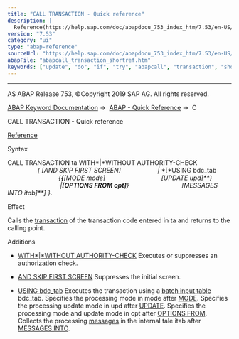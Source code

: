 ```yaml
---
title: "CALL TRANSACTION - Quick reference"
description: |
  Reference(https://help.sap.com/doc/abapdocu_753_index_htm/7.53/en-US/abapcall_transaction.htm) Syntax CALL TRANSACTION ta WITHWITHOUT AUTHORITY-CHECK  AND SKIP FIRST SCREEN  USING bdc_tab MODE mode UPDATE upd OPTIONS FROM opt MESSAGE
version: "7.53"
category: "ui"
type: "abap-reference"
sourceUrl: "https://help.sap.com/doc/abapdocu_753_index_htm/7.53/en-US/abapcall_transaction_shortref.htm"
abapFile: "abapcall_transaction_shortref.htm"
keywords: ["update", "do", "if", "try", "abapcall", "transaction", "shortref"]
---
```


* * *

AS ABAP Release 753, ©Copyright 2019 SAP AG. All rights reserved.

[ABAP Keyword Documentation](https://help.sap.com/doc/abapdocu_753_index_htm/7.53/en-US/abenabap.htm) →  [ABAP - Quick Reference](https://help.sap.com/doc/abapdocu_753_index_htm/7.53/en-US/abenabap_shortref.htm) →  C

CALL TRANSACTION - Quick reference

[Reference](https://help.sap.com/doc/abapdocu_753_index_htm/7.53/en-US/abapcall_transaction.htm)

Syntax

CALL TRANSACTION ta WITH*|*WITHOUT AUTHORITY-CHECK
                    *{* *\[*AND SKIP FIRST SCREEN*\]*
                    *|* *\[*USING bdc\_tab
                             *{**{**\[*MODE mode*\]*
                               *\[*UPDATE upd*\]**}*
                              *|**\[*OPTIONS FROM opt*\]**}*
                             *\[*MESSAGES INTO itab*\]**\]* *}*.

Effect

Calls the [transaction](https://help.sap.com/doc/abapdocu_753_index_htm/7.53/en-US/abentransaction_glosry.htm "Glossary Entry") of the transaction code entered in ta and returns to the calling point.

Additions

-   [WITH*|*WITHOUT AUTHORITY-CHECK](https://help.sap.com/doc/abapdocu_753_index_htm/7.53/en-US/abapcall_transaction_authority.htm)
    Executes or suppresses an authorization check.
    
-   [AND SKIP FIRST SCREEN](https://help.sap.com/doc/abapdocu_753_index_htm/7.53/en-US/abapcall_transaction_standard.htm)
    Suppresses the initial screen.
    
-   [USING bdc\_tab](https://help.sap.com/doc/abapdocu_753_index_htm/7.53/en-US/abapcall_transaction_using.htm)
    Executes the transaction using a [batch input table](https://help.sap.com/doc/abapdocu_753_index_htm/7.53/en-US/abenbatch_input_table_glosry.htm "Glossary Entry") bdc\_tab.
    Specifies the processing mode in mode after [MODE](https://help.sap.com/doc/abapdocu_753_index_htm/7.53/en-US/abapcall_transaction_using.htm).
    Specifies the processing update mode in upd after [UPDATE](https://help.sap.com/doc/abapdocu_753_index_htm/7.53/en-US/abapcall_transaction_using.htm).
    Specifies the processing mode and update mode in opt after [OPTIONS FROM](https://help.sap.com/doc/abapdocu_753_index_htm/7.53/en-US/abapcall_transaction_using.htm).
    Collects the processing [messages](https://help.sap.com/doc/abapdocu_753_index_htm/7.53/en-US/abenmessage_glosry.htm "Glossary Entry") in the internal tale itab after [MESSAGES INTO](https://help.sap.com/doc/abapdocu_753_index_htm/7.53/en-US/abapcall_transaction_using.htm).